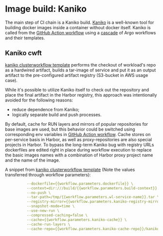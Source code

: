# Image build: Kaniko

The main step of CI chain is a Kaniko build. [Kaniko](https://github.com/GoogleContainerTools/Kaniko) is a well-known
tool for building docker images inside a container without docker itself.
Kaniko is called from the [GitHub Action workflow](github_action_workflow.md)
using a [cascade](build_routine.md) of Argo workflows and their templates.

## Kaniko cwft

[kaniko clusterworkflow template](gitops-pipelines/delivery/clusters/cc-cluster/core-services/components/argo-workflows/cluster-workflow-templates/kaniko-s3-p-cwft.yaml)
performs the checkout of workload's repo as a hardwired artifact, builds a tar-image of service and put it as an output
artifact to the pre-configured artifact registry (S3-bucket in AWS usage case).

While it's possible to utilize Kaniko itself to check out the repository and place the final artifact in the Harbor
registry, this approach was intentionally avoided for the following reasons:

- reduce dependence from Kaniko;
- logically separate build and push processes.

By default, cache for RUN layers and mirrors of popular repositories for base images are used, but this behavior could
be
switched using corresponding env variables in [GitHub Action workflow](github_action_workflow.md). Cache stores on
per-service basis in Harbor, as well as proxy-repositories are also special projects in Harbor. To bypass the long-term
Kaniko bug with registry URLs dockerfiles are edited right in place during workflow execution to replace the basic
images
names with a combination of Harbor proxy project name and the name of the image.

A snippet
from  [kaniko clusterworkflow template](gitops-pipelines/delivery/clusters/cc-cluster/core-services/components/argo-workflows/cluster-workflow-templates/kaniko-s3-p-cwft.yaml)
(Note the values transferred through workflow parameters):

```yaml
          --dockerfile={{workflow.parameters.dockerfile}} \
          --context=dir:///build/{{workflow.parameters.build-context}} \
          --no-push \
          --tar-path=/tmp/{{workflow.parameters.wl-service-name}}.tar \
          --registry-mirror={{workflow.parameters.kaniko-registry-mirror}} \
          --snapshot-mode=time \
          --use-new-run \
          --compressed-caching=false \
          --cache={{workflow.parameters.kaniko-cache}} \
          --cache-run-layers \
          --cache-repo={{workflow.parameters.kaniko-cache-repo}}/kaniko-cache/{{workflow.parameters.workload-name}}-{{workflow.parameters.wl-service-name}} 
```

